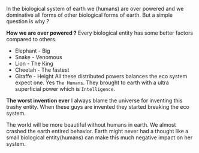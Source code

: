In the biological system of earth we (humans) are over powered and we dominative all forms of other biological forms of earth. But a simple question is why ? 

**How we are over powered ?**
Every biological entity has some better factors compared to others.
- Elephant - Big
- Snake - Venomous
- Lion - The King
- Cheetah - The fastest
- Giraffe - Height
All these distributed powers balances the eco system expect one. Yes `The Humans`. They brought to earth with a ultra superficial power which is `Intelligence`.

**The worst invention ever**
I always blame the universe for inventing this trashy entity. When these guys are invented they started breaking the eco system. 

The world will be more beautiful without humans in earth. We almost crashed the earth entired behavior. Earth might never had a thought like a small biological entity(humans) can make this much negative impact on her system.






